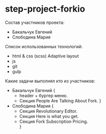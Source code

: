 # step-project-forkio

Состав участников проекта:
* Бакальчук Евгений
* Слободина Мария

Список использованных технологий:
* html & css (scss) Adaptive layout
* js
* git 
* gulp

Какие задачи выполнял кто из участников:
* Бакальчук Евгений {
  * header + бургер меню.
  * Секция People Are Talking About Fork.
}
* Слободина Мария {
  * Секция Revolutionary Editor.
  * Секция Here is what you get.  
  * Секция Fork Subscription Pricing.  
}